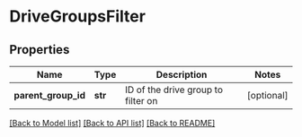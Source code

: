 # DriveGroupsFilter


## Properties
Name | Type | Description | Notes
------------ | ------------- | ------------- | -------------
**parent_group_id** | **str** | ID of the drive group to filter on | [optional] 

[[Back to Model list]](../../README.md#documentation-for-models) [[Back to API list]](../../README.md#documentation-for-api-endpoints) [[Back to README]](../../README.md)


